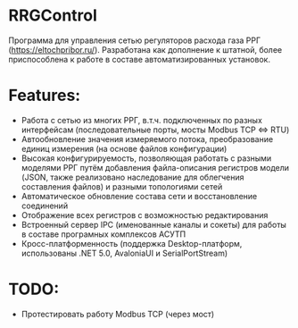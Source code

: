 # RRGControl

Программа для управления сетью регуляторов расхода газа РРГ (https://eltochpribor.ru/).
Разработана как дополнение к штатной, более приспособлена к работе в составе автоматизированных установок.

# Features:
 - Работа с сетью из многих РРГ, в.т.ч. подключенных по разных интерфейсам (последовательные порты, мосты Modbus TCP <=> RTU)
 - Автообновление значения измеряемого потока, преобразование единиц измерения (на основе файлов конфигурации)
 - Высокая конфигурируемость, позволяющая работать с разными моделями РРГ путём добавления файла-описания регистров модели (JSON, также реализовано наследование для облегчения составления файлов) и разными топологиями сетей
 - Автоматическое обновление состава сети и восстановление соединений
 - Отображение всех регистров с возможностью редактирования
 - Встроенный сервер IPC (именованные каналы и сокеты) для работы в составе програмных комплексов АСУТП
 - Кросс-платформенность (поддержка Desktop-платформ, использованы .NET 5.0, AvaloniaUI и SerialPortStream)

# TODO:
 - Протестировать работу Modbus TCP (через мост)

